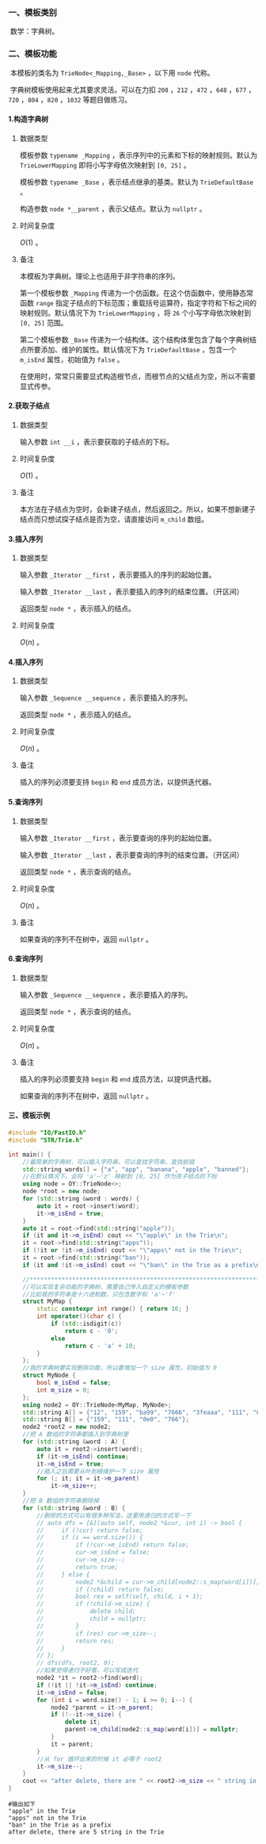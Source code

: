 ### 一、模板类别

​	数学：字典树。

### 二、模板功能

​	本模板的类名为 `TrieNode<_Mapping,_Base>` ，以下用 `node` 代称。

​	字典树模板使用起来尤其要求灵活。可以在力扣 `208` ，`212` ，`472` ，`648` ，`677` ，`720` ，`804` ，`820` ，`1032` 等题目做练习。

#### 1.构造字典树

1. 数据类型

   模板参数 `typename _Mapping` ，表示序列中的元素和下标的映射规则。默认为 `TrieLowerMapping` 即将小写字母依次映射到 `[0, 25]` 。

   模板参数 `typename _Base` ，表示结点继承的基类。默认为 `TrieDefaultBase` 。 

   构造参数 `node *__parent` ，表示父结点。默认为 `nullptr` 。

2. 时间复杂度

   $O(1)$ 。

3. 备注

   本模板为字典树。理论上也适用于非字符串的序列。

   第一个模板参数 `_Mapping` 传递为一个仿函数。在这个仿函数中，使用静态常函数 `range` 指定子结点的下标范围；重载括号运算符，指定字符和下标之间的映射规则。默认情况下为 `TrieLowerMapping` ，将 `26` 个小写字母依次映射到 `[0, 25]` 范围。

   第二个模板参数 `_Base` 传递为一个结构体。这个结构体里包含了每个字典树结点所要添加、维护的属性。默认情况下为 `TrieDefaultBase` ，包含一个 `m_isEnd` 属性，初始值为 `false` 。

   在使用时，常常只需要显式构造根节点，而根节点的父结点为空，所以不需要显式传参。

#### 2.获取子结点

1. 数据类型

   输入参数 `int __i` ，表示要获取的子结点的下标。

2. 时间复杂度

   $O(1)$ 。

3. 备注

   本方法在子结点为空时，会新建子结点，然后返回之。所以，如果不想新建子结点而只想试探子结点是否为空，请直接访问 `m_child` 数组。

#### 3.插入序列

1. 数据类型

   输入参数 `_Iterator __first` ，表示要插入的序列的起始位置。

   输入参数 `_Iterator __last` ，表示要插入的序列的结束位置。（开区间）

   返回类型 `node *` ，表示插入的结点。

2. 时间复杂度

   $O(n)$ 。

#### 4.插入序列

1. 数据类型

   输入参数 `_Sequence __sequence` ，表示要插入的序列。

   返回类型 `node *` ，表示插入的结点。

2. 时间复杂度

   $O(n)$ 。

3. 备注

   插入的序列必须要支持 `begin` 和 `end` 成员方法，以提供迭代器。

#### 5.查询序列

1. 数据类型

   输入参数 `_Iterator __first` ，表示要查询的序列的起始位置。

   输入参数 `_Iterator __last` ，表示要查询的序列的结束位置。（开区间）

   返回类型 `node *` ，表示查询的结点。

2. 时间复杂度

   $O(n)$ 。

3. 备注

   如果查询的序列不在树中，返回 `nullptr` 。

#### 6.查询序列

1. 数据类型

   输入参数 `_Sequence __sequence` ，表示要插入的序列。

   返回类型 `node *` ，表示查询的结点。

2. 时间复杂度

   $O(n)$ 。

3. 备注

   插入的序列必须要支持 `begin` 和 `end` 成员方法，以提供迭代器。

   如果查询的序列不在树中，返回 `nullptr` 。

#### 三、模板示例

```c++
#include "IO/FastIO.h"
#include "STR/Trie.h"

int main() {
    //最简单的字典树，可以插入字符串，可以查找字符串、查找前缀
    std::string words[] = {"a", "app", "banana", "apple", "banned"};
    //在默认情况下，会将 'a'~'z' 映射到 [0, 25] 作为孩子结点的下标
    using node = OY::TrieNode<>;
    node *root = new node;
    for (std::string &word : words) {
        auto it = root->insert(word);
        it->m_isEnd = true;
    }
    auto it = root->find(std::string("apple"));
    if (it and it->m_isEnd) cout << "\"apple\" in the Trie\n";
    it = root->find(std::string("apps"));
    if (!it or !it->m_isEnd) cout << "\"apps\" not in the Trie\n";
    it = root->find(std::string("ban"));
    if (it and !it->m_isEnd) cout << "\"ban\" in the Trie as a prefix\n";

    //************************************************************************
    //可以实现复杂功能的字典树，需要自己传入自定义的模板参数
    //比如我的字符串是十六进制数，只包含数字和 'a'~'f'
    struct MyMap {
        static constexpr int range() { return 16; }
        int operator()(char c) {
            if (std::isdigit(c))
                return c - '0';
            else
                return c - 'a' + 10;
        }
    };
    //我的字典树要实现删除功能，所以要增加一个 size 属性，初始值为 0
    struct MyNode {
        bool m_isEnd = false;
        int m_size = 0;
    };
    using node2 = OY::TrieNode<MyMap, MyNode>;
    std::string A[] = {"12", "159", "ba99", "7666", "3feaaa", "111", "0f0"};
    std::string B[] = {"159", "111", "0e0", "766"};
    node2 *root2 = new node2;
    //把 A 数组的字符串都插入到字典树里
    for (std::string &word : A) {
        auto it = root2->insert(word);
        if (it->m_isEnd) continue;
        it->m_isEnd = true;
        //插入之后需要从叶到根维护一下 size 属性
        for (; it; it = it->m_parent)
            it->m_size++;
    }
    //把 B 数组的字符串删除掉
    for (std::string &word : B) {
        //删除的方式可以有很多种写法，这里用递归的方式写一下
        // auto dfs = [&](auto self, node2 *&cur, int i) -> bool {
        //     if (!cur) return false;
        //     if (i == word.size()) {
        //         if (!cur->m_isEnd) return false;
        //         cur->m_isEnd = false;
        //         cur->m_size--;
        //         return true;
        //     } else {
        //         node2 *&child = cur->m_child[node2::s_map(word[i])];
        //         if (!child) return false;
        //         bool res = self(self, child, i + 1);
        //         if (!child->m_size) {
        //             delete child;
        //             child = nullptr;
        //         }
        //         if (res) cur->m_size--;
        //         return res;
        //     }
        // };
        // dfs(dfs, root2, 0);
        //如果觉得递归不好看，可以写成迭代
        node2 *it = root2->find(word);
        if (!it || !it->m_isEnd) continue;
        it->m_isEnd = false;
        for (int i = word.size() - 1; i >= 0; i--) {
            node2 *parent = it->m_parent;
            if (!--it->m_size) {
                delete it;
                parent->m_child[node2::s_map(word[i])] = nullptr;
            }
            it = parent;
        }
        //从 for 循环出来的时候 it 必等于 root2
        it->m_size--;
    }
    cout << "after delete, there are " << root2->m_size << " string in the Trie\n";
}
```

```
#输出如下
"apple" in the Trie
"apps" not in the Trie
"ban" in the Trie as a prefix
after delete, there are 5 string in the Trie

```

